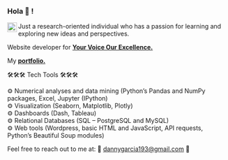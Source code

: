 ### Hola :wave: ! <a href="https://www.linkedin.com/in/daniel-g-r/">
  <img align="left" alt="Daniel's LinkdeIn" width="22px" src="https://cdn.jsdelivr.net/npm/simple-icons@v3/icons/linkedin.svg" />
</a>

Just a research-oriented individual who has a passion for learning and exploring new ideas and perspectives.

Website developer for **<a href="http://yourvoiceourexcellence.com/">Your Voice Our Excellence.</a>**

My **<a href="dannygarcia.herokuapp.com/">portfolio.</a>**

🛠🛠🛠 Tech Tools 🛠🛠🛠

⚙️ Numerical analyses and data mining (Python’s Pandas and NumPy packages, Excel, Jupyter (IPython)<br>
⚙️ Visualization (Seaborn, Matplotlib, Plotly)<br>
⚙️ Dashboards (Dash, Tableau)<br>
⚙️ Relational Databases (SQL – PostgreSQL and MySQL)<br>
⚙️ Web tools (Wordpress, basic HTML and JavaScript, API requests, Python’s Beautiful Soup modules)<br>

Feel free to reach out to me at:
📧 dannygarcia193@gmail.com 📧 
